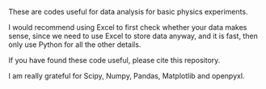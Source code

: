 These are codes useful for data analysis for basic physics experiments.

I would recommend using Excel to first check whether your data makes sense, since we need to use Excel to store data anyway, and it is fast, then only use Python for all the other details.

If you have found these code useful, please cite this repository.

I am really grateful for Scipy, Numpy, Pandas, Matplotlib and openpyxl.

